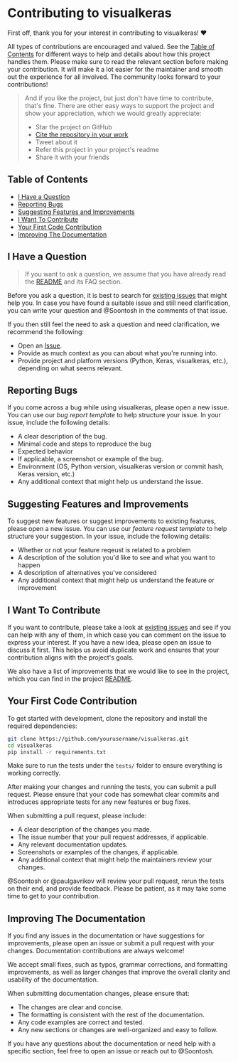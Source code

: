 # Contributing to visualkeras
First off, thank you for your interest in contributing to visualkeras! ❤️

All types of contributions are encouraged and valued. See the [Table of Contents](#table-of-contents) for different ways to help and details about how this project handles them. Please make sure to read the relevant section before making your contribution. It will make it a lot easier for the maintainer and smooth out the experience for all involved. The community looks forward to your contributions!

> And if you like the project, but just don't have time to contribute, that's fine. There are other easy ways to support the project and show your appreciation, which we would greatly appreciate:
> - Star the project on GitHub
> - [Cite the repository in your work](https://github.com/paulgavrikov/visualkeras/blob/master/CITATION.cff)
> - Tweet about it
> - Refer this project in your project's readme
> - Share it with your friends

## Table of Contents

- [I Have a Question](#i-have-a-question)
- [Reporting Bugs](#reporting-bugs)
- [Suggesting Features and Improvements](#suggesting-features-and-improvements)
- [I Want To Contribute](#i-want-to-contribute)
- [Your First Code Contribution](#your-first-code-contribution)
- [Improving The Documentation](#improving-the-documentation)

## I Have a Question

> If you want to ask a question, we assume that you have already read the [README](https://github.com/paulgavrikov/visualkeras/blob/master/README.md) and its FAQ section.

Before you ask a question, it is best to search for [existing issues](https://github.com/paulgavrikov/visualkeras/issues?q=is%3Aissue) that might help you. In case you have found a suitable issue and still need clarification, you can write your question and @Soontosh in the comments of that issue.

If you then still feel the need to ask a question and need clarification, we recommend the following:
- Open an [Issue](https://github.com/paulgavrikov/visualkeras/issues).
- Provide as much context as you can about what you're running into.
- Provide project and platform versions (Python, Keras, visualkeras, etc.), depending on what seems relevant.

## Reporting Bugs

If you come across a bug while using visualkeras, please open a new issue. You can use our *bug report template* to help structure your issue. In your issue, include the following details:
- A clear description of the bug.
- Minimal code and steps to reproduce the bug
- Expected behavior
- If applicable, a screenshot or example of the bug.
- Environment (OS, Python version, visualkeras version or commit hash, Keras version, etc.)
- Any additional context that might help us understand the issue.


## Suggesting Features and Improvements

To suggest new features or suggest improvements to existing features, please open a new issue. You can use our *feature request template* to help structure your suggestion. In your issue, include the following details:
- Whether or not your feature reqeust is related to a problem
- A description of the solution you'd like to see and what you want to happen
- A description of alternatives you've considered
- Any additional context that might help us understand the feature or improvement

## I Want To Contribute

If you want to contribute, please take a look at [existing issues](https://github.com/paulgavrikov/visualkeras/issues) and see if you can help with any of them, in which case you can comment on the issue to express your interest. If you have a new idea, please open an issue to discuss it first. This helps us avoid duplicate work and ensures that your contribution aligns with the project's goals.

We also have a list of improvements that we would like to see in the project, which you can find in the project [README](https://github.com/paulgavrikov/visualkeras/blob/master/README.md).


## Your First Code Contribution

To get started with development, clone the repository and install the required dependencies:

```bash
git clone https://github.com/yourusername/visualkeras.git
cd visualkeras
pip install -r requirements.txt
```

Make sure to run the tests under the `tests/` folder to ensure everything is working correctly.

After making your changes and running the tests, you can submit a pull request. Please ensure that your code has somewhat clear commits and introduces appropriate tests for any new features or bug fixes.

When submitting a pull request, please include:
- A clear description of the changes you made.
- The issue number that your pull request addresses, if applicable.
- Any relevant documentation updates.
- Screenshots or examples of the changes, if applicable.
- Any additional context that might help the maintainers review your changes.

@Soontosh or @paulgavrikov will review your pull request, rerun the tests on their end, and provide feedback. Please be patient, as it may take some time to get to your contribution.

## Improving The Documentation

If you find any issues in the documentation or have suggestions for improvements, please open an issue or submit a pull request with your changes. Documentation contributions are always welcome!

We accept small fixes, such as typos, grammar corrections, and formatting improvements, as well as larger changes that improve the overall clarity and usability of the documentation.

When submitting documentation changes, please ensure that:
- The changes are clear and concise.
- The formatting is consistent with the rest of the documentation.
- Any code examples are correct and tested.
- Any new sections or changes are well-organized and easy to follow.

If you have any questions about the documentation or need help with a specific section, feel free to open an issue or reach out to @Soontosh.